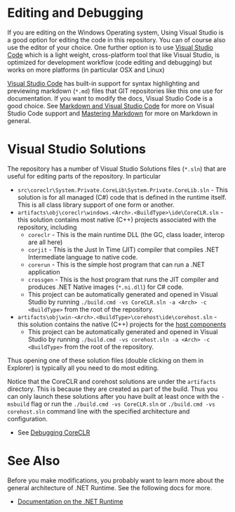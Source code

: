 
# Editing and Debugging

If you are editing on the Windows Operating system, Using Visual Studio is a good option for editing
the code in this repository.    You can of course also use the editor of your choice.   One further option
is to use [Visual Studio Code](https://code.visualstudio.com/) which is a light weight, cross-platform tool that like
Visual Studio, is optimized for development workflow (code editing and debugging) but works on more platforms
(in particular OSX and Linux)

[Visual Studio Code](https://code.visualstudio.com/) has built-in support for syntax highlighting and previewing
markdown (`*.md`) files that GIT repositories like this one use for documentation.   If you want to modify
the docs, Visual Studio Code is a good choice.  See [Markdown and Visual Studio Code](https://code.visualstudio.com/Docs/languages/markdown)
for more on Visual Studio Code support and [Mastering Markdown](https://guides.github.com/features/mastering-markdown/) for
more on Markdown in general.

# Visual Studio Solutions

The repository has a number of Visual Studio Solutions files (`*.sln`) that are useful for editing parts of the repository. In particular

   * `src\coreclr\System.Private.CoreLib\System.Private.CoreLib.sln` - This solution is for all managed (C#) code that is defined
   in the runtime itself.   This is all class library support of one form or another.
   * `artifacts\obj\coreclr\windows.<Arch>.<BuildType>\ide\CoreCLR.sln` - this solution contains most native (C++) projects
   associated with the repository, including
     * `coreclr` - This is the main runtime DLL (the GC, class loader, interop are all here)
     * `corjit` - This is the Just In Time (JIT) compiler that compiles .NET Intermediate language to native code.
     * `corerun` - This is the simple host program that can run a .NET application
     * `crossgen` - This is the host program that runs the JIT compiler and produces .NET Native images (`*.ni.dll`)
     for C# code.
     * This project can be automatically generated and opened in Visual Studio by running `./build.cmd -vs CoreCLR.sln -a <Arch> -c <BuildType>` from the root of the repository.
   * `artifacts\obj\win-<Arch>.<BuildType>\corehost\ide\corehost.sln` - this solution contains the native (C++) projects for the [host components](../design/features/host-components)
     * This project can be automatically generated and opened in Visual Studio by running `./build.cmd -vs corehost.sln -a <Arch> -c <BuildType>` from the root of the repository.

Thus opening one of these solution files (double clicking on them in Explorer) is typically all you need
to do most editing.

Notice that the CoreCLR and corehost solutions are under the `artifacts` directory.  This is because they are created as part of the build.
Thus you can only launch these solutions after you have built at least once with the `-msbuild` flag or run the `./build.cmd -vs CoreCLR.sln` or `./build.cmd -vs corehost.sln` command line with the specified architecture and configuration.

* See [Debugging CoreCLR](debugging/coreclr/debugging-runtime.md)

# See Also

Before you make modifications, you probably want to learn more about the general architecture of .NET Runtime.
See the following docs for more.

 * [Documentation on the .NET Runtime](../README.md)
